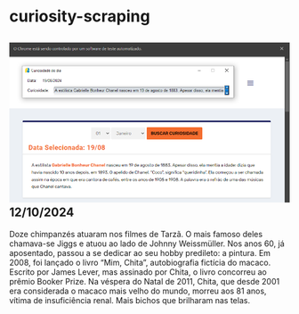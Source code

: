 # curiosity-scraping
![Budget](./execucao.png)
12/10/2024
-
Doze chimpanzés atuaram nos filmes de Tarzã. O mais famoso deles chamava-se Jiggs e atuou ao lado de Johnny Weissmüller. Nos anos 60, já aposentado, passou a se dedicar ao seu hobby predileto: a pintura. Em 2008, foi lançado o livro “Mim, Chita”, autobiografia fictícia do macaco. Escrito por James Lever, mas assinado por Chita, o livro concorreu ao prêmio Booker Prize. Na véspera do Natal de 2011, Chita, que desde 2001 era considerada o macaco mais velho do mundo, morreu aos 81 anos, vítima de insuficiência renal. Mais bichos que brilharam nas telas.
